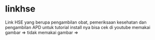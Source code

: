 # linkhse

Link HSE yang berupa pengambilan obat, pemeriksaan kesehatan dan pengambilan APD
untuk tutorial install nya bisa cek di youtube
memakai gambar =>
tidak memakai gambar =>
